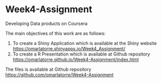 # Week4-Assignment
Developing Data products on Coursera

The main objectives of this work are as follows:

1. To create a Shiny Application which is available at the Shiny website
https://omarlatorre.shinyapps.io/Week4_Assignment/
2. To create a R Presentation which is available at Github repository https://omarlatorre.github.io/Week4-Assignment/index.html  

The files is available at Github repository https://github.com/omarlatorre/Week4-Assignment
